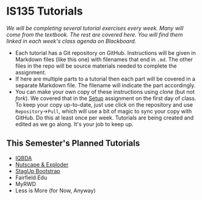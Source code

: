 # IS135 Tutorials
*We will be completing several tutorial exercises every week. Many will come from the textbook. The rest are covered here. You will find them linked in each week's class agenda on Blackboard.*

* Each tutorial has a Git repository on GitHub. Instructions will be given in Markdown files (like this one) with filenames that end in `.md`. The other files in the repo will be source materials needed to complete the assignment.
* If here are multiple parts to a tutorial then each part will be covered in a separate Markdown file. The filename will indicate the part accordingly.
* You can make your own copy of these instructions using *clone* (but not *fork*). We covered that in the [Setup](Setup.md) assignment on the first day of class. To keep your copy up-to-date, just use click on the repository and use `Repository`→`Pull`, which will use a bit of magic to sync your copy with GitHub. Do this at least once per week. Tutorials are being created and edited as we go along. It's your job to keep up.

## This Semester's Planned Tutorials

* [IQBDA](IQBDA/Readme.md)
* [Nutscape & Exploder](NutscapeAndExploder/Readme.md)
* [StagUp Bootstrap](StagUpBoostrap/Readme.md)
* Fairfield.Edu
* MyRWD
* Less is More (for Now, Anyway)

